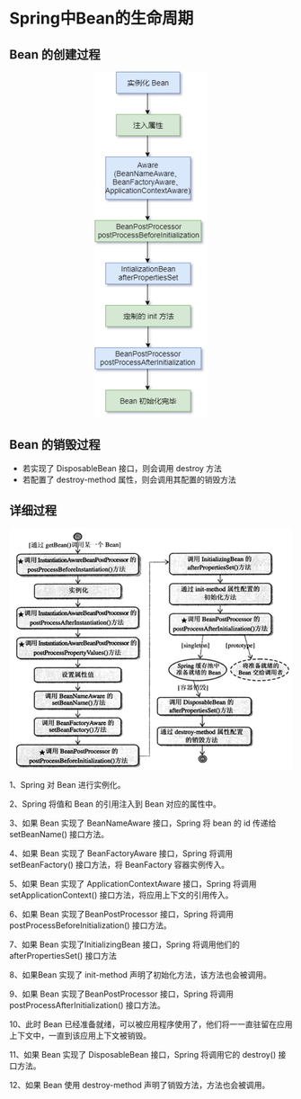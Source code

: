 # Spring中Bean的生命周期

## Bean 的创建过程

<div align="center"><img src="../_pics/java-notes/spring/spring_1.png" width="200px"/></div>



## Bean 的销毁过程

- 若实现了 DisposableBean 接口，则会调用 destroy 方法
- 若配置了 destroy-method 属性，则会调用其配置的销毁方法



## 详细过程

<div align="center"><img src="../_pics/java-notes/spring/spring_2.png" width="600px"/></div>



1、Spring 对 Bean 进行实例化。

2、Spring 将值和 Bean 的引用注入到 Bean 对应的属性中。

3、如果 Bean 实现了 BeanNameAware 接口，Spring 将 bean 的 id 传递给 setBeanName() 接口方法。

4、如果 Bean 实现了 BeanFactoryAware 接口，Spring 将调用 setBeanFactory() 接口方法，将 BeanFactory 容器实例传入。

5、如果 Bean 实现了 ApplicationContextAware 接口，Spring 将调用 setApplicationContext() 接口方法，将应用上下文的引用传入。

6、如果 Bean 实现了BeanPostProcessor 接口，Spring 将调用 postProcessBeforeInitialization() 接口方法。

7、如果 Bean 实现了InitializingBean 接口，Spring 将调用他们的 afterPropertiesSet() 接口方法

8、如果Bean 实现了 init-method 声明了初始化方法，该方法也会被调用。

9、如果 Bean 实现了BeanPostProcessor 接口，Spring 将调用 postProcessAfterInitialization() 接口方法。

10、此时 Bean 已经准备就绪，可以被应用程序使用了，他们将一一直驻留在应用上下文中，一直到该应用上下文被销毁。

11、如果 Bean 实现了 DisposableBean 接口，Spring 将调用它的 destroy() 接口方法。

12、如果 Bean 使用 destroy-method 声明了销毁方法，方法也会被调用。
